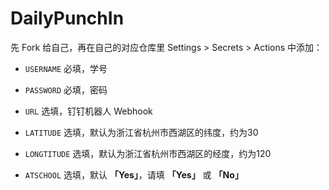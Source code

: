 # DailyPunchIn
先 Fork 给自己，再在自己的对应仓库里 Settings > Secrets > Actions 中添加：

 - `USERNAME` 必填，学号

 - `PASSWORD` 必填，密码

 - `URL` 选填，钉钉机器人 Webhook

 - `LATITUDE` 选填，默认为浙江省杭州市西湖区的纬度，约为30

 - `LONGTITUDE` 选填，默认为浙江省杭州市西湖区的经度，约为120

 - `ATSCHOOL` 选填，默认 **「Yes」**，请填 **「Yes」** 或 **「No」**
